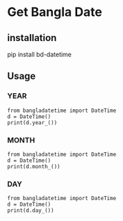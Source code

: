 # Get Bangla Date 

## installation

pip install bd-datetime

## Usage

### YEAR

```
from bangladatetime import DateTime
d = DateTime()
print(d.year_())
``` 

### MONTH

```
from bangladatetime import DateTime
d = DateTime()
print(d.month_())
```

### DAY

```
from bangladatetime import DateTime
d = DateTime()
print(d.day_())
```

